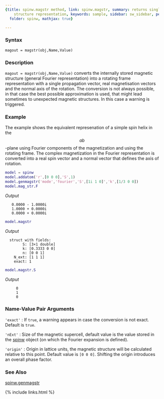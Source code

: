 ```yaml
---
{title: spinw.magstr method, link: spinw.magstr, summary: returns single-k magnetic
    structure representation, keywords: sample, sidebar: sw_sidebar, permalink: spinw_magstr,
  folder: spinw, mathjax: true}

---
```

  
### Syntax
  
`magout = magstr(obj,Name,Value)`
  
### Description
  
`magout = magstr(obj,Name,Value)` converts the internally stored magnetic
structure (general Fourier representation) into a rotating frame
representation with a single propagation vector, real magnetisation
vectors and the normal axis of the rotation. The conversion is not always
possible, in that case the best possible approximation is used, that
might lead sometimes to unexpected magnetic structures. In this case a
warning is triggered.
  
### Example
 
The example shows the equivalent represenation of a simple spin helix in
the $$ab$$-plane using Fourier components of the magnetization and using
the rotating frame. The complex magnetization in the Fourier
representation is converted into a real spin vector and a normal vector
that defines the axis of rotation.
 
```matlab
model = spinw
model.addatom('r',[0 0 0],'S',1)
model.genmagstr('mode','fourier','S',[1i 1 0]','k',[1/3 0 0])
model.mag_str.F
```
*Output*
```
   0.0000 - 1.0000i
   1.0000 + 0.0000i
   0.0000 + 0.0000i
```
 
```matlab
model.magstr
```
*Output*
```
  struct with fields:
        S: [3×1 double]
        k: [0.3333 0 0]
        n: [0 0 1]
    N_ext: [1 1 1]
    exact: 1
```
 
```matlab
model.magstr.S
```
*Output*
```
     0
     1
     0
```
 
 
### Name-Value Pair Arguments
  
`'exact'`
: If `true`, a warning appears in case the conversion is not exact.
  Default is `true`.
  
`'nExt'`
: Size of the magnetic supercell, default value is the value stored in
  the [spinw](spinw) object (on which the Fourier expansion is defined).
  
`'origin'`
: Origin in lattice units, the magnetic structure will be
  calculated relative to this point. Default value is `[0 0 0]`.
  Shifting the origin introduces an overall phase factor.
  
### See Also
  
[spinw.genmagstr](spinw_genmagstr)
 

{% include links.html %}
